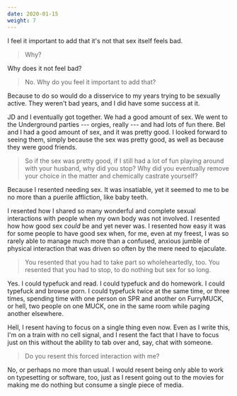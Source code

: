 ```yaml
---
date: 2020-01-15
weight: 7
---
```


I feel it important to add that it's not that sex itself feels bad.

> Why?

Why does it not feel bad?

> No. Why do you feel it important to add that?

Because to do so would do a disservice to my years trying to be sexually active. They weren't bad years, and I did have some success at it.

JD and I eventually got together. We had a good amount of sex. We went to the Underground parties --- orgies, really --- and had lots of fun there. Bel and I had a good amount of sex, and it was pretty good. I looked forward to seeing them, simply because the sex was pretty good, as well as because they were good friends.

> So if the sex was pretty good, if I still had a lot of fun playing around with your husband, why did you stop? Why did you eventually remove your choice in the matter and chemically castrate yourself?

Because I resented needing sex. It was insatiable, yet it seemed to me to be no more than a puerile affliction, like baby teeth.

I resented how I shared so many wonderful and complete sexual interactions with people when my own body was not involved. I resented how how good sex *could* be and yet never was. I resented how easy it was for some people to have good sex when, for me, even at my freest, I was so rarely able to manage much more than a confused, anxious jumble of physical interaction that was driven so often by the mere need to ejaculate.

> You resented that you had to take part so wholeheartedly, too. You resented that you had to stop, to do nothing but sex for so long.

Yes. I could typefuck and read. I could typefuck and do homework. I could typefuck and browse porn. I could typefuck twice at the same time, or three times, spending time with one person on SPR and another on FurryMUCK, or hell, two people on one MUCK, one in the same room while paging another elsewhere.

Hell, I resent having to focus on a single thing even now. Even as I write this, I'm on a train with no cell signal, and I resent the fact that I have to focus just on this without the ability to tab over and, say, chat with someone.

> Do you resent this forced interaction with me?

No, or perhaps no more than usual. I would resent being only able to work on typesetting or software, too, just as I resent going out to the movies for making me do nothing but consume a single piece of media.
